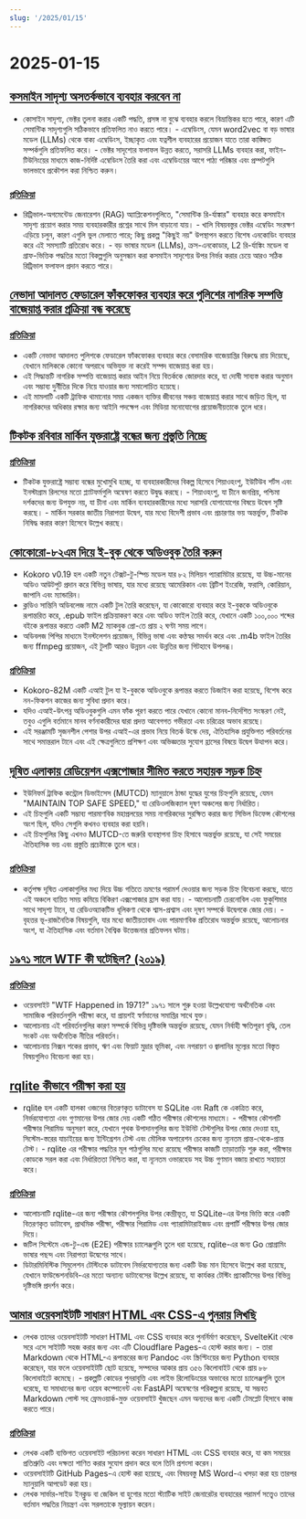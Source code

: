 ```yaml
---
slug: '/2025/01/15'
---
```


# 2025-01-15

## [কসমাইন সাদৃশ্য অসতর্কভাবে ব্যবহার করবেন না](https://p.migdal.pl/blog/2025/01/dont-use-cosine-similarity/)

- কোসাইন সাদৃশ্য, ভেক্টর তুলনা করার একটি পদ্ধতি, প্রসঙ্গ না বুঝে ব্যবহার করলে বিভ্রান্তিকর হতে পারে, কারণ এটি সেমান্টিক সাদৃশ্যগুলি সঠিকভাবে প্রতিফলিত নাও করতে পারে। - এম্বেডিংস, যেমন word2vec বা বড় ভাষার মডেল (LLMs) থেকে বাক্য এম্বেডিংস, ইচ্ছাকৃত এবং যত্নশীল ব্যবহারের প্রয়োজন যাতে তারা কাঙ্ক্ষিত সম্পর্কগুলি প্রতিফলিত করে। - ভেক্টর সাদৃশ্যের ফলাফল উন্নত করতে, সরাসরি LLMs ব্যবহার করা, ফাইন-টিউনিংয়ের মাধ্যমে কাজ-নির্দিষ্ট এম্বেডিংস তৈরি করা এবং এম্বেডিংয়ের আগে পাঠ্য পরিষ্কার এবং প্রম্পটগুলি ভালভাবে প্রকৌশল করা নিশ্চিত করুন।

### [প্রতিক্রিয়া](https://news.ycombinator.com/item?id=42704078)

- রিট্রিভাল-অগমেন্টেড জেনারেশন (RAG) অ্যাপ্লিকেশনগুলিতে, "সেমান্টিক রি-র্যাঙ্কার" ব্যবহার করে কসমাইন সাদৃশ্য প্রয়োগ করার সময় ব্যবহারকারীর প্রশ্নের সাথে মিল বাড়ানো যায়। - খালি বিষয়বস্তুর ভেক্টর এম্বেডিং সংরক্ষণ এড়িয়ে চলুন, কারণ এগুলি ভুল মেলাতে পারে; কিছু প্রকল্প "কিছুই নয়" উপস্থাপন করতে বিশেষ এনকোডিং ব্যবহার করে এই সমস্যাটি প্রতিরোধ করে। - বড় ভাষার মডেল (LLMs), ক্রস-এনকোডার, L2 রি-র্যাঙ্কিং মডেল বা গ্রাফ-ভিত্তিক পদ্ধতির মতো বিকল্পগুলি অনুসন্ধান করা কসমাইন সাদৃশ্যের উপর নির্ভর করার চেয়ে আরও সঠিক রিট্রিভাল ফলাফল প্রদান করতে পারে।

## [নেভাদা আদালত ফেডারেল ফাঁকফোকর ব্যবহার করে পুলিশের নাগরিক সম্পত্তি বাজেয়াপ্ত করার প্রক্রিয়া বন্ধ করেছে](https://ij.org/press-release/nevada-court-shuts-down-police-use-of-federal-loophole-for-civil-forfeiture/)

### [প্রতিক্রিয়া](https://news.ycombinator.com/item?id=42707573)

- একটি নেভাদা আদালত পুলিশকে ফেডারেল ফাঁকফোকর ব্যবহার করে বেসামরিক বাজেয়াপ্তির বিরুদ্ধে রায় দিয়েছে, যেখানে মালিককে কোনো অপরাধে অভিযুক্ত না করেই সম্পদ বাজেয়াপ্ত করা হয়।
- এই সিদ্ধান্তটি নাগরিক সম্পত্তি বাজেয়াপ্ত করার আইন নিয়ে বিতর্ককে জোরদার করে, যা দোষী সাব্যস্ত করার অনুমান এবং সম্ভাব্য দুর্নীতির দিকে নিয়ে যাওয়ার জন্য সমালোচিত হয়েছে।
- এই মামলাটি একটি ট্রাফিক থামানোর সময় একজন ব্যক্তির জীবনের সঞ্চয় বাজেয়াপ্ত করার সাথে জড়িত ছিল, যা নাগরিকদের অধিকার রক্ষার জন্য আইনি পদক্ষেপ এবং মিডিয়া মনোযোগের প্রয়োজনীয়তাকে তুলে ধরে।

## [টিকটক রবিবার মার্কিন যুক্তরাষ্ট্রে বন্ধের জন্য প্রস্তুতি নিচ্ছে](https://www.reuters.com/technology/tiktok-preparing-us-shut-off-sunday-information-reports-2025-01-15/)

### [প্রতিক্রিয়া](https://news.ycombinator.com/item?id=42710339)

- টিকটক যুক্তরাষ্ট্রে সম্ভাব্য বন্ধের মুখোমুখি হচ্ছে, যা ব্যবহারকারীদের বিকল্প হিসেবে শিয়াওহংশু, ইউটিউব শর্টস এবং ইনস্টাগ্রাম রিলসের মতো প্ল্যাটফর্মগুলি অন্বেষণ করতে উদ্বুদ্ধ করছে। - শিয়াওহংশু, যা চীনে জনপ্রিয়, পশ্চিমা দর্শকদের জন্য উপযুক্ত নয়, যা চীনা এবং মার্কিন ব্যবহারকারীদের মধ্যে সরাসরি যোগাযোগের বিষয়ে উদ্বেগ সৃষ্টি করছে। - মার্কিন সরকার জাতীয় নিরাপত্তা উদ্বেগ, যার মধ্যে বিদেশী প্রভাব এবং প্রচারণার ভয় অন্তর্ভুক্ত, টিকটক নিষিদ্ধ করার কারণ হিসেবে উল্লেখ করছে।

## [কোকোরো-৮২এম দিয়ে ই-বুক থেকে অডিওবুক তৈরি করুন](https://claudio.uk/posts/epub-to-audiobook.html)

- Kokoro v0.19 হল একটি নতুন টেক্সট-টু-স্পিচ মডেল যার ৮২ মিলিয়ন প্যারামিটার রয়েছে, যা উচ্চ-মানের অডিও আউটপুট প্রদান করে বিভিন্ন ভাষায়, যার মধ্যে রয়েছে আমেরিকান এবং ব্রিটিশ ইংরেজি, ফরাসি, কোরিয়ান, জাপানি এবং ম্যান্ডারিন।
- ক্লডিও সান্তিনি অডিবলেজ নামে একটি টুল তৈরি করেছেন, যা কোকোরো ব্যবহার করে ই-বুককে অডিওবুকে রূপান্তরিত করে, .epub ফাইল প্রক্রিয়াকরণ করে এবং অডিও ফাইল তৈরি করে, যেখানে একটি ১০০,০০০ শব্দের বইকে রূপান্তর করতে একটি M2 ম্যাকবুক প্রো-তে প্রায় ২ ঘণ্টা সময় লাগে।
- অডিবলজ পিপির মাধ্যমে ইনস্টলেশন প্রয়োজন, বিভিন্ন ভাষা এবং কণ্ঠস্বর সমর্থন করে এবং .m4b ফাইল তৈরির জন্য ffmpeg প্রয়োজন, এই টুলটি আরও উন্নয়ন এবং উন্নতির জন্য গিটহাবে উপলব্ধ।

### [প্রতিক্রিয়া](https://news.ycombinator.com/item?id=42708773)

- Kokoro-82M একটি এআই টুল যা ই-বুককে অডিওবুকে রূপান্তর করতে ডিজাইন করা হয়েছে, বিশেষ করে নন-ফিকশন কাজের জন্য সুবিধা প্রদান করে।
- যদিও এআই-উৎপন্ন অডিওবুকগুলি এমন ফাঁক পূরণ করতে পারে যেখানে কোনো মানব-নির্দেশিত সংস্করণ নেই, তবুও এগুলি বর্তমানে মানব বর্ণনাকারীদের দ্বারা প্রদত্ত আবেগগত গভীরতা এবং চরিত্রের অভাব রয়েছে।
- এই সরঞ্জামটি সৃজনশীল পেশার উপর এআই-এর প্রভাব নিয়ে বিতর্ক উস্কে দেয়, ঐতিহাসিক প্রযুক্তিগত পরিবর্তনের সাথে সমান্তরাল টানে এবং এই ক্ষেত্রগুলিতে প্রশিক্ষণ এবং অভিজ্ঞতার সুযোগ হ্রাসের বিষয়ে উদ্বেগ উত্থাপন করে।

## [দূষিত এলাকায় রেডিয়েশন এক্সপোজার সীমিত করতে সহায়ক সড়ক চিহ্ন](https://www.theautopian.com/if-you-ever-see-this-speed-sign-youre-probably-going-to-die/)

- ইউনিফর্ম ট্রাফিক কন্ট্রোল ডিভাইসেস (MUTCD) ম্যানুয়ালে ঠান্ডা যুদ্ধের যুগের চিহ্নগুলি রয়েছে, যেমন "MAINTAIN TOP SAFE SPEED," যা রেডিওলজিক্যাল দূষণ অঞ্চলের জন্য নির্ধারিত।
- এই চিহ্নগুলি একটি সম্ভাব্য পারমাণবিক মহাপ্রলয়ের সময় নাগরিকদের সুরক্ষিত করার জন্য সিভিল ডিফেন্স কৌশলের অংশ ছিল, যদিও সেগুলি কখনও ব্যবহার করা হয়নি।
- এই চিহ্নগুলির কিছু এখনও MUTCD-তে জরুরি ব্যবস্থাপনা চিহ্ন হিসাবে অন্তর্ভুক্ত রয়েছে, যা সেই সময়ের ঐতিহাসিক ভয় এবং প্রস্তুতি প্রচেষ্টাকে তুলে ধরে।

### [প্রতিক্রিয়া](https://news.ycombinator.com/item?id=42704491)

- কর্তৃপক্ষ দূষিত এলাকাগুলির মধ্য দিয়ে উচ্চ গতিতে ভ্রমণের পরামর্শ দেওয়ার জন্য সড়ক চিহ্ন বিবেচনা করছে, যাতে এই অঞ্চলে ব্যয়িত সময় কমিয়ে বিকিরণ এক্সপোজার হ্রাস করা যায়। - আলোচনাটি চেরনোবিল এবং ফুকুশিমার সাথে সাদৃশ্য টানে, যা রেডিওঅ্যাকটিভ ধূলিকণা থেকে শ্বাস-প্রশ্বাস এবং দূষণ সম্পর্কে উদ্বেগকে জোর দেয়। - বৃহত্তর ভূ-রাজনৈতিক বিষয়গুলি, যার মধ্যে জাতীয়তাবাদ এবং পারমাণবিক প্রতিরোধ অন্তর্ভুক্ত রয়েছে, আলোচনার অংশ, যা ঐতিহাসিক এবং বর্তমান বৈশ্বিক উত্তেজনার প্রতিফলন ঘটায়।

## [১৯৭১ সালে WTF কী ঘটেছিল? (২০১৯)](https://wtfhappenedin1971.com/)

### [প্রতিক্রিয়া](https://news.ycombinator.com/item?id=42711781)

- ওয়েবসাইট "WTF Happened in 1971?" ১৯৭১ সালে শুরু হওয়া উল্লেখযোগ্য অর্থনৈতিক এবং সামাজিক পরিবর্তনগুলি পরীক্ষা করে, যা প্রায়শই স্বর্ণমানের সমাপ্তির সাথে যুক্ত।
- আলোচনায় এই পরিবর্তনগুলির কারণ সম্পর্কে বিভিন্ন দৃষ্টিভঙ্গি অন্তর্ভুক্ত রয়েছে, যেমন নির্বাহী ক্ষতিপূরণ বৃদ্ধি, তেল সংকট এবং অর্থনৈতিক নীতির পরিবর্তন।
- আলোচনায় নিক্সন শকের প্রভাব, ঋণ এবং ফিয়াট মুদ্রার ভূমিকা, এবং নগরায়ণ ও জ্বালানির মূল্যের মতো বিস্তৃত বিষয়গুলিও বিবেচনা করা হয়।

## [rqlite কীভাবে পরীক্ষা করা হয়](https://philipotoole.com/how-is-rqlite-tested/)

- rqlite হল একটি হালকা ওজনের বিতরণকৃত ডাটাবেস যা SQLite এবং Raft কে একত্রিত করে, নির্ভরযোগ্যতা এবং গুণমানের উপর জোর দেয় একটি গঠিত পরীক্ষার কৌশলের মাধ্যমে। - পরীক্ষার কৌশলটি পরীক্ষার পিরামিড অনুসরণ করে, যেখানে পৃথক উপাদানগুলির জন্য ইউনিট টেস্টগুলির উপর জোর দেওয়া হয়, সিস্টেম-স্তরের যাচাইয়ের জন্য ইন্টিগ্রেশন টেস্ট এবং মৌলিক অপারেশন চেকের জন্য ন্যূনতম প্রান্ত-থেকে-প্রান্ত টেস্ট। - rqlite এর পরীক্ষার পদ্ধতির মূল পাঠগুলির মধ্যে রয়েছে পরীক্ষার কাজটি তাড়াতাড়ি শুরু করা, পরীক্ষার কোডকে সরল করা এবং নির্ধারিততা নিশ্চিত করা, যা ন্যূনতম ওভারহেড সহ উচ্চ গুণমান বজায় রাখতে সহায়তা করে।

### [প্রতিক্রিয়া](https://news.ycombinator.com/item?id=42703282)

- আলোচনাটি rqlite-এর জন্য পরীক্ষার কৌশলগুলির উপর কেন্দ্রীভূত, যা SQLite-এর উপর ভিত্তি করে একটি বিতরণকৃত ডাটাবেস, প্রাথমিক পরীক্ষা, পরীক্ষার পিরামিড এবং প্যারামিটারাইজড এবং প্রপার্টি পরীক্ষার উপর জোর দিয়ে।
- জটিল সিস্টেমে এন্ড-টু-এন্ড (E2E) পরীক্ষার চ্যালেঞ্জগুলি তুলে ধরা হয়েছে, rqlite-এর জন্য Go প্রোগ্রামিং ভাষার পছন্দ এবং নিরাপত্তা উদ্বেগের সাথে।
- ডিটারমিনিস্টিক সিমুলেশন টেস্টিংকে ডাটাবেস নির্ভরযোগ্যতার জন্য একটি উচ্চ মান হিসেবে উল্লেখ করা হয়েছে, যেখানে ফাউন্ডেশনডিবি-এর মতো অন্যান্য ডাটাবেসের উল্লেখ রয়েছে, যা কার্যকর টেস্টিং প্র্যাকটিসের উপর বিভিন্ন দৃষ্টিভঙ্গি প্রদর্শন করে।

## [আমার ওয়েবসাইটটি সাধারণ HTML এবং CSS-এ পুনরায় লিখছি](https://www.vijayp.dev/blog/rewrite-plain-html/)

- লেখক তাদের ওয়েবসাইটটি সাধারণ HTML এবং CSS ব্যবহার করে পুনর্নির্মাণ করেছেন, SvelteKit থেকে সরে এসে সাইটটি সহজ করার জন্য এবং এটি Cloudflare Pages-এ হোস্ট করার জন্য। - তারা Markdown থেকে HTML-এ রূপান্তরের জন্য Pandoc এবং স্ক্রিপ্টিংয়ের জন্য Python ব্যবহার করেছেন, যার ফলে ওয়েবসাইটটি ছোট হয়েছে, সম্পদের আকার প্রায় ৩৫৬ কিলোবাইট থেকে প্রায় ৮৮ কিলোবাইটে কমেছে। - প্রকল্পটি কোডের পুনরাবৃত্তি এবং লাইভ রিলোডিংয়ের অভাবের মতো চ্যালেঞ্জগুলি তুলে ধরেছে, যা সমাধানের জন্য ওয়েব কম্পোনেন্ট এবং FastAPI অন্বেষণের পরিকল্পনা রয়েছে, যা সম্ভবত Markdown পোস্ট সহ ফ্রেমওয়ার্ক-মুক্ত ওয়েবসাইট খুঁজছেন এমন অন্যদের জন্য একটি টেমপ্লেট হিসাবে কাজ করতে পারে।

### [প্রতিক্রিয়া](https://news.ycombinator.com/item?id=42705077)

- লেখক একটি ব্যক্তিগত ওয়েবসাইট পরিচালনা করেন সাধারণ HTML এবং CSS ব্যবহার করে, যা কম সময়ের প্রতিশ্রুতি এবং দক্ষতা শাণিত করার সুযোগ প্রদান করে বলে তিনি প্রশংসা করেন।
- ওয়েবসাইটটি GitHub Pages-এ হোস্ট করা হয়েছে, এবং বিষয়বস্তু MS Word-এ খসড়া করা হয় তারপর ম্যানুয়ালি আপডেট করা হয়।
- লেখক সার্ভার-সাইড ইনক্লুড বা জেকিল বা হুগোর মতো স্ট্যাটিক সাইট জেনারেটর ব্যবহারের পরামর্শ সত্ত্বেও তাদের বর্তমান পদ্ধতির নিয়ন্ত্রণ এবং সরলতাকে মূল্যায়ন করেন।

<head>
  <meta property="og:title" content="কসমাইন সাদৃশ্য অসতর্কভাবে ব্যবহার করবেন না" />
  <meta property="og:type" content="website" />
  <meta property="og:image" content="https://og.cho.sh/api/og/?title=%E0%A6%95%E0%A6%B8%E0%A6%AE%E0%A6%BE%E0%A6%87%E0%A6%A8%20%E0%A6%B8%E0%A6%BE%E0%A6%A6%E0%A7%83%E0%A6%B6%E0%A7%8D%E0%A6%AF%20%E0%A6%85%E0%A6%B8%E0%A6%A4%E0%A6%B0%E0%A7%8D%E0%A6%95%E0%A6%AD%E0%A6%BE%E0%A6%AC%E0%A7%87%20%E0%A6%AC%E0%A7%8D%E0%A6%AF%E0%A6%AC%E0%A6%B9%E0%A6%BE%E0%A6%B0%20%E0%A6%95%E0%A6%B0%E0%A6%AC%E0%A7%87%E0%A6%A8%20%E0%A6%A8%E0%A6%BE&subheading=%E0%A6%AC%E0%A7%81%E0%A6%A7%E0%A6%AC%E0%A6%BE%E0%A6%B0%2C%20%E0%A7%A7%E0%A7%AB%20%E0%A6%9C%E0%A6%BE%E0%A6%A8%E0%A7%81%E0%A6%AF%E0%A6%BC%E0%A6%BE%E0%A6%B0%E0%A7%80%2C%20%E0%A7%A8%E0%A7%A6%E0%A7%A8%E0%A7%AB%3A%20%E0%A6%B9%E0%A7%8D%E0%A6%AF%E0%A6%BE%E0%A6%95%E0%A6%BE%E0%A6%B0%20%E0%A6%A8%E0%A6%BF%E0%A6%89%E0%A6%9C%20%E0%A6%B8%E0%A6%BE%E0%A6%B0%E0%A6%B8%E0%A6%82%E0%A6%95%E0%A7%8D%E0%A6%B7%E0%A7%87%E0%A6%AA" />
</head>
